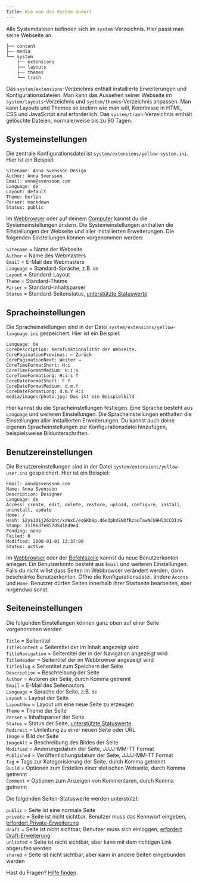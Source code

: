 ```yaml
---
Title: Wie man das System ändert
---
```

Alle Systemdateien befinden sich im `system`-Verzeichnis. Hier passt man seine Webseite an.

``` box-drawing {aria-hidden=true}
├── content
├── media
└── system
    ├── extensions
    ├── layouts
    ├── themes
    └── trash
```

Das `system/extensions`-Verzeichnis enthält installierte Erweiterungen und Konfigurationsdateien. Man kann das Aussehen seiner Webseite im `system/layouts`-Verzeichnis und `system/themes`-Verzeichnis anpassen. Man kann Layouts und Themes so ändern wie man will, Kenntnisse in HTML, CSS und JavaScript sind erforderlich. Das `system/trash`-Verzeichnis enthält gelöschte Dateien, normalerweise bis zu 90 Tagen.

## Systemeinstellungen

Die zentrale Konfigurationsdatei ist `system/extensions/yellow-system.ini`. Hier ist ein Beispiel:

    Sitename: Anna Svensson Design
    Author: Anna Svensson
    Email: anna@svensson.com
    Language: de
    Layout: default
    Theme: berlin
    Parser: markdown
    Status: public

Im [Webbrowser](https://github.com/annaesvensson/yellow-edit/tree/main/README-de.md) oder auf deinem [Computer](https://github.com/annaesvensson/yellow-core/tree/main/README-de.md) kannst du die Systemeinstellungen ändern. Die Systemeinstellungen enthalten die Einstellungen der Webseite und aller installierten Erweiterungen. Die folgenden Einstellungen können vorgenommen werden:

`Sitename` = Name der Webseite  
`Author` = Name des Webmasters  
`Email` = E-Mail des Webmasters  
`Language` = Standard-Sprache, z.B. `de`  
`Layout` = Standard-Layout  
`Theme` = Standard-Theme  
`Parser` = Standard-Inhaltsparser  
`Status` = Standard-Seitenstatus, [unterstützte Statuswerte](#einstellungen-status)  

## Spracheinstellungen

Die Spracheinstellungen sind in der Datei `system/extensions/yellow-language.ini` gespeichert. Hier ist ein Beispiel:

    Language: de
    CoreDescription: Kernfunktionalität der Webseite.
    CorePaginationPrevious: ← Zurück
    CorePaginationNext: Weiter →
    CoreTimeFormatShort: H:i
    CoreTimeFormatMedium: H:i:s
    CoreTimeFormatLong: H:i:s T
    CoreDateFormatShort: F Y
    CoreDateFormatMedium: d.m.Y
    CoreDateFormatLong: d.m.Y H:i
    media/images/photo.jpg: Das ist ein Beispielbild

Hier kannst du die Spracheinstellungen festlegen. Eine Sprache besteht aus `Language` und weiteren Einstellungen. Die Spracheinstellungen enthalten die Einstellungen aller installierten Erweiterungen. Du kannst auch deine eigenen Spracheinstellungen zur Konfigurationsdatei hinzufügen, beispielsweise Bildunterschriften.

## Benutzereinstellungen

Die Benutzereinstellungen sind in der Datei `system/extensions/yellow-user.ini` gespeichert. Hier ist ein Beispiel:

    Email: anna@svensson.com
    Name: Anna Svensson
    Description: Designer
    Language: de
    Access: create, edit, delete, restore, upload, configure, install, uninstall, update
    Home: /
    Hash: $2y$10$j26zDnt/xaWxC/eqGKb9p.d6e3pbVENDfRzauTawNCUHHl3CCOIzG
    Stamp: 21196d7e857d541849e4
    Pending: none
    Failed: 0
    Modified: 2000-01-01 13:37:00
    Status: active

Im [Webbrowser](https://github.com/annaesvensson/yellow-edit/tree/main/README-de.md) oder der [Befehlszeile](https://github.com/annaesvensson/yellow-core/tree/main/README-de.md) kannst du neue Benutzerkonten anlegen. Ein Benutzerkonto besteht aus `Email` und weiteren Einstellungen. Falls du nicht willst dass Seiten im Webbrowser verändert werden, dann beschränke Benutzerkonten. Öffne die Konfigurationsdatei, ändere `Access` und `Home`. Benutzer dürfen Seiten innerhalb ihrer Startseite bearbeiten, aber nirgendwo sonst.

## Seiteneinstellungen

Die folgenden Einstellungen können ganz oben auf einer Seite vorgenommen werden

`Title` = Seitentitel  
`TitleContent` = Seitentitel der im Inhalt angezeigt wird  
`TitleNavigation` = Seitentitel der in der Navigation angezeigt wird  
`TitleHeader` = Seitentitel der im Webbrowser angezeigt wird  
`TitleSlug` = Seitentitel zum Speichern der Seite  
`Description` = Beschreibung der Seite  
`Author` = Autoren der Seite, durch Komma getrennt  
`Email` = E-Mail des Seitenautors  
`Language` = Sprache der Seite, z.B. `de`  
`Layout` = Layout der Seite  
`LayoutNew` = Layout um eine neue Seite zu erzeugen  
`Theme` = Theme der Seite  
`Parser` = Inhaltsparser der Seite  
`Status` = Status der Seite, [unterstützte Statuswerte](#einstellungen-status)  
`Redirect` = Umleitung zu einer neuen Seite oder URL  
`Image` = Bild der Seite  
`ImageAlt` = Beschreibung des Bildes der Seite  
`Modified` = Änderungsdatum der Seite, JJJJ-MM-TT Format  
`Published` = Veröffentlichungsdatum der Seite, JJJJ-MM-TT Format  
`Tag` = Tags zur Kategorisierung der Seite, durch Komma getrennt  
`Build` = Optionen zum Erstellen einer statischen Webseite, durch Komma getrennt  
`Comment` = Optionen zum Anzeigen von Kommentaren, durch Komma getrennt  

<a id="einstellungen-status"></a>Die folgenden Seiten-Statuswerte werden unterstützt:

`public` = Seite ist eine normale Seite  
`private` = Seite ist nicht sichtbar, Benutzer muss das Kennwort eingeben, [erfordert Private-Erweiterung](https://github.com/schulle4u/yellow-private/tree/main/README-de.md)  
`draft` = Seite ist nicht sichtbar, Benutzer muss sich einloggen, [erfordert Draft-Erweiterung](https://github.com/annaesvensson/yellow-draft/tree/main/README-de.md)  
`unlisted` = Seite ist nicht sichtbar, aber kann mit dem richtigen Link abgerufen werden  
`shared` = Seite ist nicht sichtbar, aber kann in andere Seiten eingebunden werden  

Hast du Fragen? [Hilfe finden](.).
